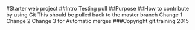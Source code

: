 #Starter web project
##Intro
Testing pull
##Purpose
##How to contribute
by using Git
This should be pulled back to the master branch
Change 1
Change 2
Change 3 for Automatic merges
###Copyright
git.training 2015